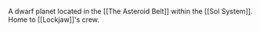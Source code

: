 A dwarf planet located in the [[The Asteroid Belt]] within the [[Sol System]]. Home to [[Lockjaw]]'s crew.